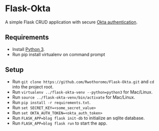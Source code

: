 # Flask-Okta

A simple Flask CRUD application with secure [Okta authentication](https://developer.okta.com/blog/2018/07/23/build-a-simple-crud-app-with-flask-and-python).

## Requirements

* Install [Python 3](https://www.python.org/downloads/).
* Run pip install virtualenv on command prompt

## Setup

* Run `git clone https://github.com/Rwothoromo/Flask-Okta.git` and `cd` into the project root.
* Run `virtualenv ../flask-okta-venv --python=python3` for Mac/Linux.
* Run `source ../flask-okta-venv/bin/activate` for Mac/Linux.
* Run `pip install -r requirements.txt`.
* Run `set SECRET_KEY=<some_secret_value>`
* Run `set OKTA_AUTH_TOKEN=<okta_auth_token>`
* Run `FLASK_APP=blog flask init-db` to initialize an sqlite database.
* Run `FLASK_APP=blog flask run` to start the app.
